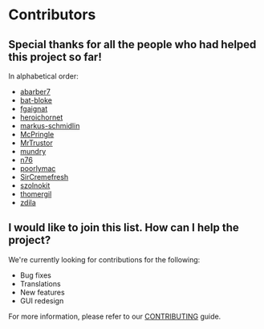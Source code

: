 # Contributors

## Special thanks for all the people who had helped this project so far!

In alphabetical order:

* [abarber7](https://github.com/abarber7)
* [bat-bloke](https://github.com/bat-bloke)
* [fgaignat](https://github.com/fgaignat)
* [heroichornet](https://github.com/heroichornet)
* [markus-schmidlin](https://github.com/markus-schmidlin)
* [McPringle](https://github.com/McPringle)
* [MrTrustor](https://github.com/MrTrustor)
* [mundry](https://github.com/mundry)
* [n76](https://github.com/n76)
* [poorlymac](https://github.com/poorlymac)
* [SirCremefresh](https://github.com/SirCremefresh)
* [szolnokit](https://github.com/szolnokit)
* [thomergil](https://github.com/thomergil)
* [zdila](https://github.com/zdila)

## I would like to join this list. How can I help the project?

We're currently looking for contributions for the following:

* Bug fixes
* Translations
* New features
* GUI redesign

For more information, please refer to our [CONTRIBUTING](CONTRIBUTING.md) guide.
